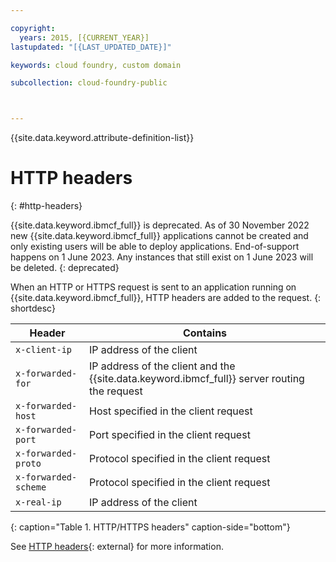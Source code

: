 ```yaml
---

copyright:
  years: 2015, [{CURRENT_YEAR}]
lastupdated: "[{LAST_UPDATED_DATE}]"

keywords: cloud foundry, custom domain

subcollection: cloud-foundry-public



---
```



{{site.data.keyword.attribute-definition-list}}

# HTTP headers
{: #http-headers}

{{site.data.keyword.ibmcf_full}} is deprecated. As of 30 November 2022 new {{site.data.keyword.ibmcf_full}} applications cannot be created and only existing users will be able to deploy applications. End-of-support happens on 1 June 2023. Any instances that still exist on 1 June 2023 will be deleted. 
{: deprecated}

When an HTTP or HTTPS request is sent to an application running on {{site.data.keyword.ibmcf_full}}, HTTP headers are added to the request.
{: shortdesc}

| Header | Contains |
| -------------- | ---------- |
| `x-client-ip` | IP address of the client |
| `x-forwarded-for` | IP address of the client and the {{site.data.keyword.ibmcf_full}} server routing the request |
| `x-forwarded-host` | Host specified in the client request |
| `x-forwarded-port` | Port specified in the client request |
| `x-forwarded-proto` | Protocol specified in the client request |
| `x-forwarded-scheme` | Protocol specified in the client request |
| `x-real-ip` | IP address of the client |
{: caption="Table 1. HTTP/HTTPS headers" caption-side="bottom"}

See [HTTP headers](https://docs.cloudfoundry.org/concepts/http-routing.html#http-headers){: external} for more information.


